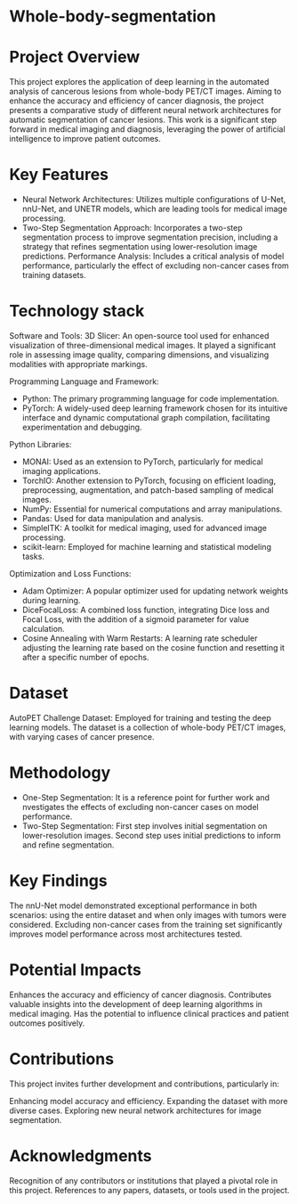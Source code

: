 # Whole-body-segmentation

# Project Overview
This project explores the application of deep learning in the automated analysis of cancerous lesions from whole-body PET/CT images. Aiming to enhance the accuracy and efficiency of cancer diagnosis, the project presents a comparative study of different neural network architectures for automatic segmentation of cancer lesions. This work is a significant step forward in medical imaging and diagnosis, leveraging the power of artificial intelligence to improve patient outcomes.

# Key Features
- Neural Network Architectures: Utilizes multiple configurations of U-Net, nnU-Net, and UNETR models, which are leading tools for medical image processing.
- Two-Step Segmentation Approach: Incorporates a two-step segmentation process to improve segmentation precision, including a strategy that refines segmentation using lower-resolution image predictions.
Performance Analysis: Includes a critical analysis of model performance, particularly the effect of excluding non-cancer cases from training datasets.

# Technology stack
Software and Tools:
3D Slicer: An open-source tool used for enhanced visualization of three-dimensional medical images. It played a significant role in assessing image quality, comparing dimensions, and visualizing modalities with appropriate markings.

Programming Language and Framework:
- Python: The primary programming language for code implementation.
- PyTorch: A widely-used deep learning framework chosen for its intuitive interface and dynamic computational graph compilation, facilitating experimentation and debugging.

Python Libraries:

- MONAI: Used as an extension to PyTorch, particularly for medical imaging applications.
- TorchIO: Another extension to PyTorch, focusing on efficient loading, preprocessing, augmentation, and patch-based sampling of medical images.
- NumPy: Essential for numerical computations and array manipulations.
- Pandas: Used for data manipulation and analysis.
- SimpleITK: A toolkit for medical imaging, used for advanced image processing.
- scikit-learn: Employed for machine learning and statistical modeling tasks.

Optimization and Loss Functions:
- Adam Optimizer: A popular optimizer used for updating network weights during learning.
- DiceFocalLoss: A combined loss function, integrating Dice loss and Focal Loss, with the addition of a sigmoid parameter for value calculation.
- Cosine Annealing with Warm Restarts: A learning rate scheduler adjusting the learning rate based on the cosine function and resetting it after a specific number of epochs.

# Dataset
AutoPET Challenge Dataset: Employed for training and testing the deep learning models. The dataset is a collection of whole-body PET/CT images, with varying cases of cancer presence.

# Methodology
- One-Step Segmentation: It is a reference point for further work and nvestigates the effects of excluding non-cancer cases on model performance.
- Two-Step Segmentation:
First step involves initial segmentation on lower-resolution images.
Second step uses initial predictions to inform and refine segmentation.

# Key Findings
The nnU-Net model demonstrated exceptional performance in both scenarios: using the entire dataset and when only images with tumors were considered.
Excluding non-cancer cases from the training set significantly improves model performance across most architectures tested.

# Potential Impacts
Enhances the accuracy and efficiency of cancer diagnosis.
Contributes valuable insights into the development of deep learning algorithms in medical imaging.
Has the potential to influence clinical practices and patient outcomes positively.

# Contributions
This project invites further development and contributions, particularly in:

Enhancing model accuracy and efficiency.
Expanding the dataset with more diverse cases.
Exploring new neural network architectures for image segmentation.

# Acknowledgments
Recognition of any contributors or institutions that played a pivotal role in this project.
References to any papers, datasets, or tools used in the project.
